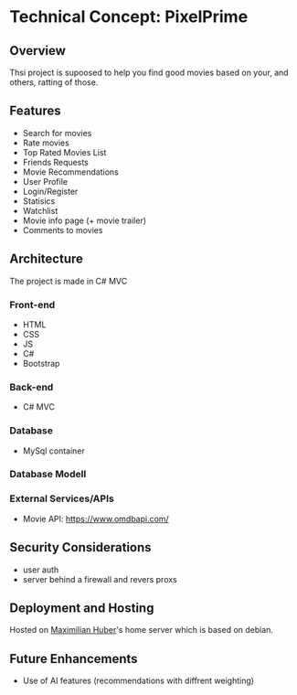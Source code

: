 # Technical Concept: PixelPrime

## Overview
Thsi project is supoosed to help you find good movies based on your, and others, ratting of those.

## Features
- Search for movies
- Rate movies
- Top Rated Movies List
- Friends Requests
- Movie Recommendations
- User Profile
- Login/Register
- Statisics
- Watchlist
- Movie info page (+ movie trailer)
- Comments to movies

## Architecture
The project is made in C# MVC

### Front-end
- HTML
- CSS
- JS
- C#
- Bootstrap

### Back-end
- C# MVC

### Database
- MySql container

### Database Modell

### External Services/APIs
- Movie API: 
https://www.omdbapi.com/

## Security Considerations
- user auth
- server behind a firewall and revers proxs

## Deployment and Hosting
Hosted on [Maximilian Huber](https://github.com/maxiboy441)'s home server which is based on debian.


## Future Enhancements
- Use of AI features (recommendations with diffrent weighting)
